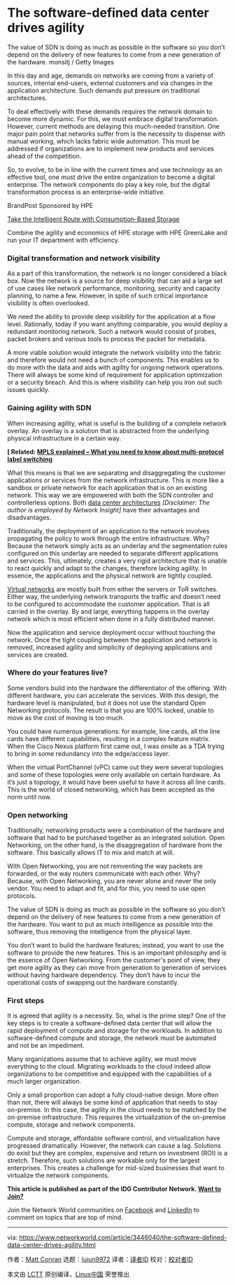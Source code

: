 [#]: collector: (lujun9972)
[#]: translator: ( )
[#]: reviewer: ( )
[#]: publisher: ( )
[#]: url: ( )
[#]: subject: (The software-defined data center drives agility)
[#]: via: (https://www.networkworld.com/article/3446040/the-software-defined-data-center-drives-agility.html)
[#]: author: (Matt Conran https://www.networkworld.com/author/Matt-Conran/)

The software-defined data center drives agility
======
The value of SDN is doing as much as possible in the software so you don’t depend on the delivery of new features to come from a new generation of the hardware.
monsitj / Getty Images

In this day and age, demands on networks are coming from a variety of sources, internal end-users, external customers and via changes in the application architecture. Such demands put pressure on traditional architectures.

To deal effectively with these demands requires the network domain to become more dynamic. For this, we must embrace digital transformation. However, current methods are delaying this much-needed transition. One major pain point that networks suffer from is the necessity to dispense with manual working, which lacks fabric wide automation. This must be addressed if organizations are to implement new products and services ahead of the competition.

So, to evolve, to be in line with the current times and use technology as an effective tool, one must drive the entire organization to become a digital enterprise. The network components do play a key role, but the digital transformation process is an enterprise-wide initiative.

[][1]

BrandPost Sponsored by HPE

[Take the Intelligent Route with Consumption-Based Storage][1]

Combine the agility and economics of HPE storage with HPE GreenLake and run your IT department with efficiency.

### Digital transformation and network visibility

As a part of this transformation, the network is no longer considered a black box. Now the network is a source for deep visibility that can aid a large set of use cases like network performance, monitoring, security and capacity planning, to name a few. However, in spite of such critical importance visibility is often overlooked.

We need the ability to provide deep visibility for the application at a flow level. Rationally, today if you want anything comparable, you would deploy a redundant monitoring network. Such a network would consist of probes, packet brokers and various tools to process the packet for metadata.

A more viable solution would integrate the network visibility into the fabric and therefore would not need a bunch of components. This enables us to do more with the data and aids with agility for ongoing network operations. There will always be some kind of requirement for application optimization or a security breach. And this is where visibility can help you iron out such issues quickly.

### Gaining agility with SDN

When increasing agility, what is useful is the building of a complete network overlay. An overlay is a solution that is abstracted from the underlying physical infrastructure in a certain way.

**[ Related: [MPLS explained – What you need to know about multi-protocol label switching][2]**

What this means is that we are separating and disaggregating the customer applications or services from the network infrastructure. This is more like a sandbox or private network for each application that is on an existing network. This way we are empowered with both the SDN controller and controllerless options. Both [data center architectures][3] _[Disclaimer: The author is employed by Network Insight]_ have their advantages and disadvantages.

Traditionally, the deployment of an application to the network involves propagating the policy to work through the entire infrastructure. Why? Because the network simply acts as an underlay and the segmentation rules configured on this underlay are needed to separate different applications and services. This, ultimately, creates a very rigid architecture that is unable to react quickly and adapt to the changes, therefore lacking agility. In essence, the applications and the physical network are tightly coupled.

[Virtual networks][4] are mostly built from either the servers or ToR switches. Either way, the underlying network transports the traffic and doesn’t need to be configured to accommodate the customer application. That is all carried in the overlay. By and large, everything happens in the overlay network which is most efficient when done in a fully distributed manner.

Now the application and service deployment occur without touching the network. Once the tight coupling between the application and network is removed, increased agility and simplicity of deploying applications and services are created.

### Where do your features live?

Some vendors build into the hardware the differentiator of the offering. With different hardware, you can accelerate the services. With this design, the hardware level is manipulated, but it does not use the standard Open Networking protocols. The result is that you are 100% locked, unable to move as the cost of moving is too much.

You could have numerous generations: for example, line cards, all the line cards have different capabilities, resulting in a complex feature matrix. When the Cisco Nexus platform first came out, I was onsite as a TDA trying to bring in some redundancy into the edge/access layer.

When the virtual PortChannel (vPC) came out they were several topologies and some of these topologies were only available on certain hardware. As it’s just a topology, it would have been useful to have it across all line cards. This is the world of closed networking, which has been accepted as the norm until now.

### Open networking

Traditionally, networking products were a combination of the hardware and software that had to be purchased together as an integrated solution. Open Networking, on the other hand, is the disaggregation of hardware from the software. This basically allows IT to mix and match at will.

With Open Networking, you are not reinventing the way packets are forwarded, or the way routers communicate with each other. Why? Because, with Open Networking, you are never alone and never the only vendor. You need to adapt and fit, and for this, you need to use open protocols.

The value of SDN is doing as much as possible in the software so you don’t depend on the delivery of new features to come from a new generation of the hardware. You want to put as much intelligence as possible into the software, thus removing the intelligence from the physical layer.

You don’t want to build the hardware features; instead, you want to use the software to provide the new features. This is an important philosophy and is the essence of Open Networking. From the customer's point of view, they get more agility as they can move from generation to generation of services without having hardware dependency. They don’t have to incur the operational costs of swapping out the hardware constantly.

### First steps

It is agreed that agility is a necessity. So, what is the prime step? One of the key steps is to create a software-defined data center that will allow the rapid deployment of compute and storage for the workloads. In addition to software-defined compute and storage, the network must be automated and not be an impediment.

Many organizations assume that to achieve agility, we must move everything to the cloud. Migrating workloads to the cloud indeed allow organizations to be competitive and equipped with the capabilities of a much larger organization.

Only a small proportion can adopt a fully cloud-native design. More often than not, there will always be some kind of application that needs to stay on-premise. In this case, the agility in the cloud needs to be matched by the on-premise infrastructure. This requires the virtualization of the on-premise compute, storage and network components.

Compute and storage, affordable software control, and virtualization have progressed dramatically. However, the network can cause a lag. Solutions do exist but they are complex, expensive and return on investment (ROI) is a stretch. Therefore, such solutions are workable only for the largest enterprises. This creates a challenge for mid-sized businesses that want to virtualize the network components.

**This article is published as part of the IDG Contributor Network. [Want to Join?][5]**

Join the Network World communities on [Facebook][6] and [LinkedIn][7] to comment on topics that are top of mind.

--------------------------------------------------------------------------------

via: https://www.networkworld.com/article/3446040/the-software-defined-data-center-drives-agility.html

作者：[Matt Conran][a]
选题：[lujun9972][b]
译者：[译者ID](https://github.com/译者ID)
校对：[校对者ID](https://github.com/校对者ID)

本文由 [LCTT](https://github.com/LCTT/TranslateProject) 原创编译，[Linux中国](https://linux.cn/) 荣誉推出

[a]: https://www.networkworld.com/author/Matt-Conran/
[b]: https://github.com/lujun9972
[1]: https://www.networkworld.com/article/3440100/take-the-intelligent-route-with-consumption-based-storage.html?utm_source=IDG&utm_medium=promotions&utm_campaign=HPE20773&utm_content=sidebar ( Take the Intelligent Route with Consumption-Based Storage)
[2]: https://www.networkworld.com/article/2297171/sd-wan/network-security-mpls-explained.html
[3]: https://network-insight.net/2014/08/data-center-topologies/
[4]: https://youtu.be/-Yjk0GiysLI
[5]: https://www.networkworld.com/contributor-network/signup.html
[6]: https://www.facebook.com/NetworkWorld/
[7]: https://www.linkedin.com/company/network-world

